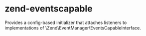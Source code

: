# zend-eventscapable
Provides a config-based initializer that attaches listeners to implementations of \Zend\EventManager\EventsCapableInterface.
